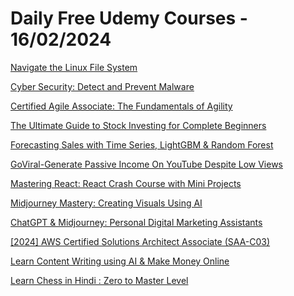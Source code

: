 # Daily Free Udemy Courses - 16/02/2024

[Navigate the Linux File System](https://www.udemy.com/course/navigate-the-linux-file-system/?couponCode=HIPPODAY)
[Cyber Security: Detect and Prevent Malware](https://www.udemy.com/course/cyber-security-detect-and-prevent-malware/?couponCode=HIPPODAY)
[Certified Agile Associate: The Fundamentals of Agility](https://www.udemy.com/course/certified-agile-associate-the-fundamentals-of-agility/?couponCode=AA50B6693EF6F0E2E38F)
[The Ultimate Guide to Stock Investing for Complete Beginners](https://www.udemy.com/course/the-ultimate-guide-to-stock-investing-for-complete-beginners/?couponCode=BA371A5C905E02BC029F)
[Forecasting Sales with Time Series, LightGBM & Random Forest](https://www.udemy.com/course/forecasting-sales-with-time-series-lightgbm-random-forest/?couponCode=7E4C6274221F1DC2D352)
[GoViral-Generate Passive Income On YouTube Despite Low Views](https://www.udemy.com/course/generate-income-with-your-youtube-despite-limited-views/?couponCode=41772A8EEC466FB351A8)
[Mastering React: React Crash Course with Mini Projects](https://www.udemy.com/course/mastering-react-react-crash-course-with-mini-projects/?couponCode=6A6885926F27192FD27A)
[Midjourney Mastery: Creating Visuals Using AI](https://www.udemy.com/course/midjourney-comprehensive/?couponCode=MM1502)
[ChatGPT & Midjourney: Personal Digital Marketing Assistants](https://www.udemy.com/course/chatgpt-digital-marketing/?couponCode=CMPDM1502)
[[2024] AWS Certified Solutions Architect Associate (SAA-C03)](https://www.udemy.com/course/aws-certified-solutions-architect-associate-saac03/?couponCode=AF405A0B504C609BBB18)
[Learn Content Writing using AI & Make Money Online](https://www.udemy.com/course/ai-content-course/?couponCode=ALHAMDULILLAH0224)
[Learn Chess in Hindi : Zero to Master Level](https://www.udemy.com/course/learn-chess-in-hindi-zero-to-master-level/?couponCode=68443F02E3879C481785)
